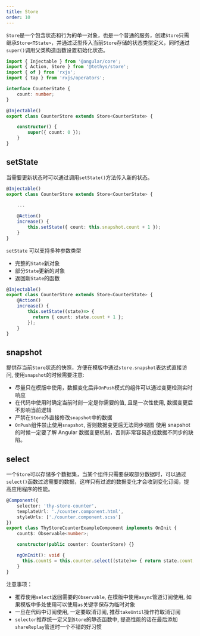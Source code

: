 ```yaml
---
title: Store
order: 10
---
```


`Store`是一个包含状态和行为的单一对象，也是一个普通的服务，创建`Store`只需继承`Store<TState>`，并通过泛型传入当前`Store`存储的状态类型定义，同时通过`super()`调用父类构造函数设置初始化状态。

```ts
import { Injectable } from '@angular/core';
import { Action, Store } from '@tethys/store';
import { of } from 'rxjs';
import { tap } from 'rxjs/operators';

interface CounterState {
    count: number;
}

@Injectable()
export class CounterStore extends Store<CounterState> {

    constructor() {
        super({ count: 0 });
    }
}
```

## setState

当需要更新状态时可以通过调用`setState()`方法传入新的状态。

```ts
@Injectable()
export class CounterStore extends Store<CounterState> {
    
    ...

    @Action()
    increase() {
        this.setState({ count: this.snapshot.count + 1 });
    }
}
```
`setState` 可以支持多种参数类型
- 完整的`State`新对象
- 部分`State`更新的对象
- 返回新`State`的函数

```ts
@Injectable()
export class CounterStore extends Store<CounterState> {
    @Action()
    increase() {
        this.setState((state)=> {
          return { count: state.count + 1 };
        });
    }
}
```

## snapshot
提供存当前`Store`状态的快照，方便在模版中通过`store.snapshot`表达式直接访问, 使用`snapshot`的时候需要注意:
- 尽量只在模版中使用，数据变化后非`OnPush`模式的组件可以通过变更检测实时响应
- 在代码中使用时确定当前时刻一定是你需要的值, 且是一次性使用, 数据变更后不影响当前逻辑
- 严禁在`Store`外直接修改`snapshot`中的数据
- `OnPush`组件禁止使用`snapshot`, 否则数据变更后无法同步视图
<alert>使用 snapshot 的时候一定要了解 Angular 数据变更机制，否则非常容易造成数据不同步的缺陷。</alert>

## select
一个`Store`可以存储多个数据集，当某个组件只需要获取部分数据时，可以通过`select()`函数过滤需要的数据，这样只有过滤的数据变化才会收到变化订阅，提高应用程序的性能。

```ts
@Component({
    selector: 'thy-store-counter',
    templateUrl: './counter.component.html',
    styleUrls: ['./counter.component.scss']
})
export class ThyStoreCounterExampleComponent implements OnInit {
    count$: Observable<number>;

    constructor(public counter: CounterStore) {}

    ngOnInit(): void {
      this.count$ = this.counter.select((state)=> { return state.count; }))
    }
}
```

注意事项：
- 推荐使用`select`返回需要的`Observable`, 在模版中使用`async`管道订阅使用, 如果模版中多处使用可以使用`as`关键字保存为临时对象
- 一旦在代码中订阅使用, 一定要取消订阅, 推荐`takeUntil`操作符取消订阅
- `selector`推荐统一定义到`Store`的静态函数中, 提高性能的话在最后添加`shareReplay`管道时一个不错的好习惯
